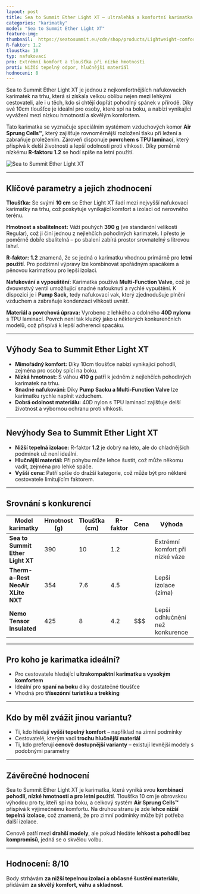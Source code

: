 ```yaml
---
layout: post  
title: Sea to Summit Ether Light XT – ultralehká a komfortní karimatka pro letní cestovatele  
categories: "karimatky"  
model: "Sea to Summit Ether Light XT"  
feature-img:  
thumbnail:  https://seatosummit.eu/cdn/shop/products/Lightweight-comfortable-quiet-air-sleeping-pad_94308069-dd0a-4801-a15a-73fc296be0b4.jpg
R-faktor: 1.2
tloustka: 10  
typ: nafukovací  
pro: Extrémní komfort a tloušťka při nízké hmotnosti  
proti: Nižší tepelný odpor, hlučnější materiál  
hodnoceni: 8  
---
```


Sea to Summit Ether Light XT je jednou z nejkomfortnějších nafukovacích karimatek na trhu, která si získala velkou oblibu nejen mezi lehkými cestovateli, ale i u těch, kdo si chtějí dopřát pohodlný spánek v přírodě. Díky své 10cm tloušťce je ideální pro osoby, které spí na boku, a nabízí vynikající vyvážení mezi nízkou hmotností a skvělým komfortem. 

Tato karimatka se vyznačuje speciálním systémem vzduchových komor **Air Sprung Cells™,** který zajišťuje rovnoměrnější rozložení tlaku při ležení a zabraňuje proležením. Zároveň disponuje **povrchem s TPU laminací**, který přispívá k delší životnosti a lepší odolnosti proti vlhkosti. Díky poměrně nízkému **R-faktoru 1.2** se hodí spíše na letní použití.  

![Sea to Summit Ether Light XT](https://res.cloudinary.com/dvwv5cne3/image/fetch/w_auto,h_450,c_fill,g_auto,f_auto,q_auto/https://seatosummit.eu/cdn/shop/products/Lightweight-comfortable-quiet-air-sleeping-pad_94308069-dd0a-4801-a15a-73fc296be0b4.jpg)

---

## Klíčové parametry a jejich zhodnocení

**Tloušťka:** Se svými **10 cm** se Ether Light XT řadí mezi nejvyšší nafukovací karimatky na trhu, což poskytuje vynikající komfort a izolaci od nerovného terénu.  

**Hmotnost a sbalitelnost:** Váží pouhých **390 g** (ve standardní velikosti Regular), což ji činí jednou z nejlehčích pohodlných karimatek. I přesto je poměrně dobře sbalitelná – po sbalení zabírá prostor srovnatelný s litrovou lahví.  

**R-faktor:** **1.2** znamená, že se jedná o karimatku vhodnou primárně pro **letní použití**. Pro podzimní výpravy lze kombinovat spořádným spacákem a pěnovou karimatkou pro lepší izolaci. 

**Nafukování a vypouštění:** Karimatka používá **Multi-Function Valve**, což je dvouvrstvý ventil umožňující snadné nafouknutí a rychlé vypuštění. K dispozici je i **Pump Sack,** tedy nafukovací vak, který zjednodušuje plnění vzduchem a zabraňuje kondenzaci vlhkosti uvnitř.  

**Materiál a povrchová úprava:** Vyrobeno z lehkého a odolného **40D nylonu** s TPU laminací. Povrch není tak kluzký jako u některých konkurenčních modelů, což přispívá k lepší adherenci spacáku.  

---

## Výhody Sea to Summit Ether Light XT

- **Mimořádný komfort:** Díky 10cm tloušťce nabízí vynikající pohodlí, zejména pro osoby spící na boku.  
- **Nízká hmotnost:** S váhou **410 g** patří k jedněm z nejlehčích pohodlných karimatek na trhu.  
- **Snadné nafukování:** Díky **Pump Sacku a Multi-Function Valve** lze karimatku rychle naplnit vzduchem.  
- **Dobrá odolnost materiálu:** 40D nylon s TPU laminací zajišťuje delší životnost a výbornou ochranu proti vlhkosti.  

---

## Nevýhody Sea to Summit Ether Light XT

- **Nižší tepelná izolace:** R-faktor **1.2** je dobrý na léto, ale do chladnějších podmínek už není ideální.  
- **Hlučnější materiál:** Při pohybu může lehce šustit, což může někomu vadit, zejména pro lehké spáče.  
- **Vyšší cena:** Patří spíše do dražší kategorie, což může být pro některé cestovatele limitujícím faktorem.  

---

## Srovnání s konkurencí  

| **Model karimatky**                 | **Hmotnost (g)** | **Tloušťka (cm)** | **R-faktor** | **Cena**  | **Výhoda**                     | **Nevýhoda**                   |  
|--------------------------------------|-----------------|------------------|------------|------------|--------------------------------|-------------------------------|  
| **Sea to Summit Ether Light XT** | 390             | 10               | 1.2        | $$$$       | Extrémní komfort při nízké váze | Nižší izolace do zimních podmínek |  
| **Therm-a-Rest NeoAir XLite NXT**    | 354             | 7.6              | 4.5        | $$$$       | Lepší izolace (zima)            | Tenkčí a méně pohodlná pro spáče na boku |  
| **Nemo Tensor Insulated**            | 425             | 8                | 4.2        | $$$        | Lepší odhlučnění než konkurence | Těžší než Ether Light XT       |  

---

## Pro koho je karimatka ideální?  

- Pro cestovatele hledající **ultrakompaktní karimatku s vysokým komfortem**  
- Ideální pro **spaní na boku** díky dostatečné tloušťce  
- Vhodná pro **třísezónní turistiku a trekking**  

---

## Kdo by měl zvážit jinou variantu?  

- Ti, kdo hledají **vyšší tepelný komfort** – například na zimní podmínky  
- Cestovatelé, kterým vadí **trochu hlučnější materiál**  
- Ti, kdo preferují **cenově dostupnější varianty** – existují levnější modely s podobnými parametry  

---

## Závěrečné hodnocení  

Sea to Summit Ether Light XT je karimatka, která vyniká svou **kombinací pohodlí, nízké hmotnosti a pro letní použití**. Tloušťka 10 cm je obrovskou výhodou pro ty, kteří spí na boku, a celkový systém **Air Sprung Cells™** přispívá k výjimečnému komfortu. Na druhou stranu je zde **lehce nižší tepelná izolace**, což znamená, že pro zimní podmínky může být potřeba další izolace.  

Cenově patří mezi **drahší modely**, ale pokud hledáte **lehkost a pohodlí bez kompromisů**, jedná se o skvělou volbu.  

---

## **Hodnocení:** 8/10  
Body strhávám **za nižší tepelnou izolaci a občasné šustění materiálu**, přidávám **za skvělý komfort, váhu a skladnost**.